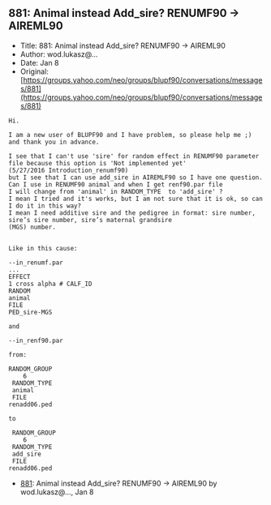 ## 881: Animal instead Add_sire? RENUMF90 -> AIREML90

- Title: 881: Animal instead Add_sire? RENUMF90 -> AIREML90
- Author: wod.lukasz@...
- Date: Jan 8
- Original: [https://groups.yahoo.com/neo/groups/blupf90/conversations/messages/881](https://groups.yahoo.com/neo/groups/blupf90/conversations/messages/881)

```
Hi.

I am a new user of BLUPF90 and I have problem, so please help me ;) and thank you in advance.

I see that I can't use 'sire' for random effect in RENUMF90 parameter file because this option is 'Not implemented yet'
(5/27/2016 Introduction_renumf90) 
but I see that I can use add_sire in AIREMLF90 so I have one question.
Can I use in RENUMF90 animal and when I get renf90.par file
I will change from 'animal' in RANDOM_TYPE  to 'add_sire' ? 
I mean I tried and it's works, but I am not sure that it is ok, so can I do it in this way?
I mean I need additive sire and the pedigree in format: sire number, sire’s sire number, sire’s maternal grandsire
(MGS) number.


Like in this cause:

--in_renumf.par
...
EFFECT
1 cross alpha # CALF_ID
RANDOM
animal
FILE
PED_sire-MGS

and

--in_renf90.par

from: 

RANDOM_GROUP
    6 
 RANDOM_TYPE
 animal   
 FILE
renadd06.ped	

to

 RANDOM_GROUP
    6 
 RANDOM_TYPE
 add_sire   
 FILE
renadd06.ped 
```

- [881](0881.md): Animal instead Add_sire? RENUMF90 -&gt; AIREML90 by wod.lukasz@..., Jan 8
